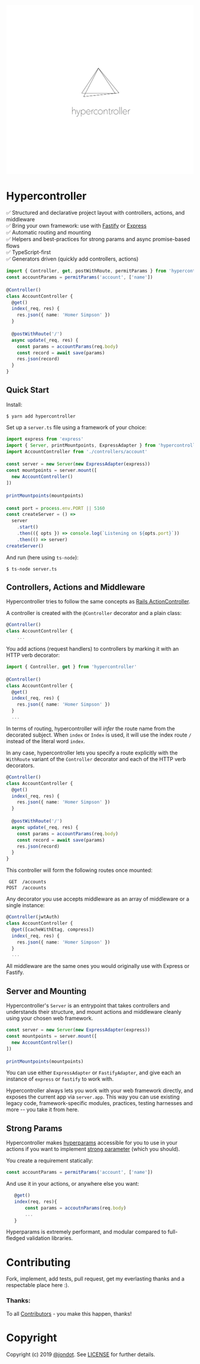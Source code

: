 ![](media/cover.png)

# Hypercontroller

✅ Structured and declarative project layout with controllers, actions, and middleware  
✅ Bring your own framework: use with [Fastify](https://fastify.io) or [Express](https://github.com/expressjs/express)  
✅ Automatic routing and mounting  
✅ Helpers and best-practices for strong params and async promise-based flows  
✅ TypeScript-first  
✅ Generators driven (quickly add controllers, actions)  


```ts
import { Controller, get, postWithRoute, permitParams } from 'hypercontroller'
const accountParams = permitParams('account', ['name'])

@Controller()
class AccountController {
  @get()
  index(_req, res) {
    res.json({ name: 'Homer Simpson' })
  }

  @postWithRoute('/')
  async update(_req, res) {
    const params = accountParams(req.body)
    const record = await save(params)
    res.json(record)
  }
}
```

## Quick Start

Install:

```
$ yarn add hypercontroller
```

Set up a `server.ts` file using a framework of your choice:

```ts
import express from 'express'
import { Server, printMountpoints, ExpressAdapter } from 'hypercontroller'
import AccountController from './controllers/account'

const server = new Server(new ExpressAdapter(express))
const mountpoints = server.mount([
  new AccountController()
])

printMountpoints(mountpoints)

const port = process.env.PORT || 5160
const createServer = () =>
  server
    .start()
    .then(({ opts }) => console.log(`Listening on ${opts.port}`))
    .then(() => server)
createServer()
```

And run (here using `ts-node`):

```
$ ts-node server.ts
```

## Controllers, Actions and Middleware

Hypercontroller tries to follow the same concepts as [Rails ActionController](https://edgeguides.rubyonrails.org/action_controller_overview.html).

A controller is created with the `@Controller` decorator and a plain class:

```ts
@Controller()
class AccountController {
    ...
```

You add actions (request handlers) to controllers by marking it with an HTTP verb decorator:

```ts
import { Controller, get } from 'hypercontroller'

@Controller()
class AccountController {
  @get()
  index(_req, res) {
    res.json({ name: 'Homer Simpson' })
  }
  ...
```

In terms of routing, hypercontroller will _infer_ the route name from the decorated subject. When `index` or `Index` is used, it will use the index route `/` instead of the literal word `index`.

In any case, hypercontroller lets you specify a route explicitly with the `WithRoute` variant of the `Controller` decorator and each of the HTTP verb decorators.

```ts
@Controller()
class AccountController {
  @get()
  index(_req, res) {
    res.json({ name: 'Homer Simpson' })
  }

  @postWithRoute('/')
  async update(_req, res) {
    const params = accountParams(req.body)
    const record = await save(params)
    res.json(record)
  }
}
```

This controller will form the following routes once mounted:

```
 GET  /accounts
POST  /accounts
```

Any decorator you use accepts middleware as an array of middleware or a single instance:

```ts
@Controller(jwtAuth)
class AccountController {
  @get([cacheWithEtag, compress])
  index(_req, res) {
    res.json({ name: 'Homer Simpson' })
  }
  ...
```

All middleware are the same ones you would originally use with Express or Fastify.

## Server and Mounting

Hypercontroller's `Server` is an entrypoint that takes controllers and understands their structure, and mount actions and middleware cleanly using your chosen web framework.

```ts
const server = new Server(new ExpressAdapter(express))
const mountpoints = server.mount([
  new AccountController()
])

printMountpoints(mountpoints)
```

You can use either `ExpressAdapter` or `FastifyAdapter`, and give each an instance of `express` or `fastify` to work with.

Hypercontroller always lets you work with your web framework directly, and exposes the current app via `server.app`. This way you can use existing legacy code, framework-specific modules, practices, testing harnesses and more -- you take it from here.


## Strong Params

Hypercontroller makes [hyperparams](https://github.com/jondot/hyperparams) accessible for you to use in your actions if you want to implement [strong parameter](https://edgeguides.rubyonrails.org/action_controller_overview.html#strong-parameters) (which you should).

You create a requirement statically:

```ts
const accountParams = permitParams('account', ['name'])
```

And use it in your actions, or anywhere else you want:


```ts
   @get()
   index(req, res){
       const params = accoutnParams(req.body)
       ...
   }
```

Hyperparams is extremely performant, and modular compared to full-fledged validation libraries.


# Contributing

Fork, implement, add tests, pull request, get my everlasting thanks and a respectable place here :).

### Thanks:

To all [Contributors](https://github.com/jondot/hypercontroller/graphs/contributors) - you make this happen, thanks!

# Copyright

Copyright (c) 2019 [@jondot](http://twitter.com/jondot). See [LICENSE](LICENSE.txt) for further details.
